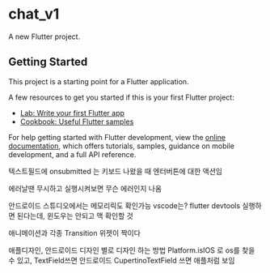 # chat_v1

A new Flutter project.

## Getting Started

This project is a starting point for a Flutter application.

A few resources to get you started if this is your first Flutter project:

- [Lab: Write your first Flutter app](https://docs.flutter.dev/get-started/codelab)
- [Cookbook: Useful Flutter samples](https://docs.flutter.dev/cookbook)

For help getting started with Flutter development, view the
[online documentation](https://docs.flutter.dev/), which offers tutorials,
samples, guidance on mobile development, and a full API reference.

텍스트필드에 onsubmitted 는 키보드 나왔을 때 엔터버튼에 대한 액션임

에러날땐 무시하고 실행시켜보면 무슨 에러인지 나옴

안드로이드 스튜디오에서는 메모리릭도 확인가능
vscode는?
flutter devtools 실행하면 된다는데, 윈도우는 안되고 맥 확인할 것

애니메이션과 각종 Transition 위젯이 짝이다

애플디자인, 안드로이드 디자인 별로 디자인 하는 방법 
Platform.isIOS 로 os를 찾을 수 있고, TextField쓰면 안드로이드 CupertinoTextField 쓰면 애플처럼 보임